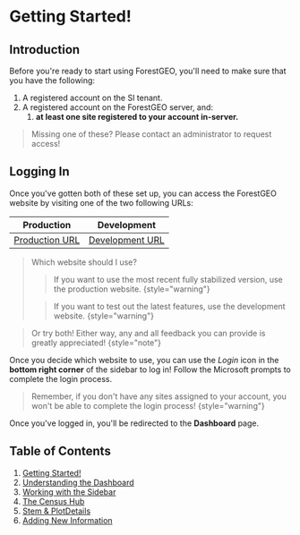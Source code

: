 # Getting Started!

## Introduction

Before you're ready to start using ForestGEO, you'll need to make sure that you have the following:

1. A registered account on the SI tenant.
2. A registered account on the ForestGEO server, and:
	1. **at least one site registered to your account in-server.**

> Missing one of these? Please contact an administrator to request access!

## Logging In

Once you've gotten both of these set up, you can access the ForestGEO website by visiting one of the
two following URLs:

| Production                                                      | Development                                                                  |
|-----------------------------------------------------------------|------------------------------------------------------------------------------|
| [Production URL](https://forestgeo-livesite.azurewebsites.net/) | [Development URL](https://forestgeo-livesite-development.azurewebsites.net/) |

> Which website should I use?
>> If you want to use the most recent fully stabilized version, use the production website.
> > {style="warning"}
>
> > If you want to test out the latest features, use the development website.
> > {style="warning"}

> Or try both! Either way, any and all feedback you can provide is greatly appreciated!
> {style="note"}


Once you decide which website to use, you can use the *Login* icon in the **bottom right corner** of
the sidebar to log
in! Follow the Microsoft prompts to complete the login process.

> Remember, if you don't have any sites assigned to your account, you won't be able to complete the
> login process!
> {style="warning"}

Once you've logged in, you'll be redirected to the **Dashboard** page.

## Table of Contents

1. [Getting Started!](#introduction)
2. [Understanding the Dashboard](Understanding-the-Dashboard.md#first-look)
3. [Working with the Sidebar](Working-with-the-Sidebar.md#making-selections)
4. [The Census Hub](The-Census-Hub.md#view-data)
5. [Stem & PlotDetails](Stem-Plot-Details.md#stem-codes)
6. [Adding New Information](Adding-New-Information.md#interacting-with-the-data-view)